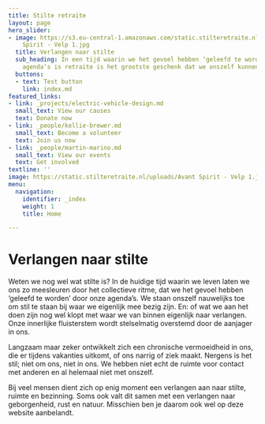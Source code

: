 ```yaml
---
title: Stilte retraite
layout: page
hero_slider:
- image: https://s3.eu-central-1.amazonaws.com/static.stilteretraite.nl/uploads/Avant
    Spirit - Velp 1.jpg
  title: Verlangen naar stilte
  sub_heading: In een tijd waarin we het gevoel hebben ‘geleefd te worden’ door onze
    agenda’s is retraite is het grootste geschenk dat we onszelf kunnen geven.
  buttons:
  - text: Test button
    link: index.md
featured_links:
- link: _projects/electric-vehicle-design.md
  small_text: View our causes
  text: Donate now
- link: _people/kellie-brewer.md
  small_text: Become a volunteer
  text: Join us now
- link: _people/martin-marino.md
  small_text: View our events
  text: Get involved
textline: ''
image: https://static.stilteretraite.nl/uploads/Avant Spirit - Velp 1.jpg
menu:
  navigation:
    identifier: _index
    weight: 1
    title: Home

---
```

# Verlangen naar stilte
Weten we nog wel wat stilte is? In de huidige tijd waarin we leven laten we ons zo meesleuren door het collectieve ritme, dat we het gevoel hebben ‘geleefd te worden’ door onze agenda’s. We staan onszelf nauwelijks toe om stil te staan bij waar we eigenlijk mee bezig zijn. En: of wat we aan het doen zijn nog wel klopt met waar we van binnen eigenlijk naar verlangen. Onze innerlijke fluisterstem wordt stelselmatig overstemd door de aanjager in ons.

Langzaam maar zeker ontwikkelt zich een chronische vermoeidheid in ons, die er tijdens vakanties uitkomt, of ons narrig of ziek maakt. Nergens is het stil; niet om ons, niet in ons. We hebben niet echt de ruimte voor contact met anderen en al helemaal niet met onszelf.

Bij veel mensen dient zich op enig moment een verlangen aan naar stilte, ruimte en bezinning. Soms ook valt dit samen met een verlangen naar geborgenheid, rust en natuur. Misschien ben je daarom ook wel op deze website aanbelandt.